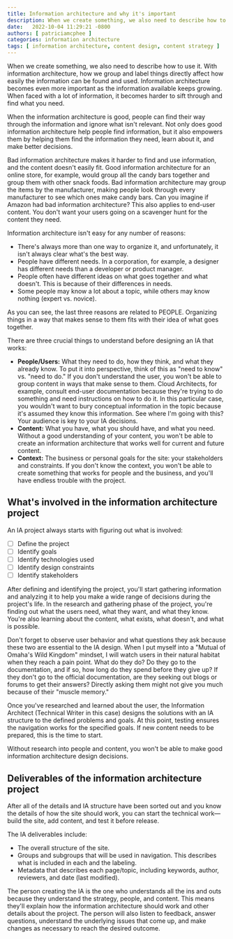 ```yaml
---
title: Information architecture and why it's important
description: When we create something, we also need to describe how to use it. With information architecture, how we group and label things directly affect how easily the information can be found and used. Information architecture becomes even more important as the information available keeps growing. When faced with a lot of information, it becomes harder to sift through and find what you need.
date:   2022-10-04 11:29:21 -0800
authors: [ patriciamcphee ]
categories: information architecture
tags: [ information architecture, content design, content strategy ] 
---
```


When we create something, we also need to describe how to use it. With information architecture, how we group and label things directly affect how easily the information can be found and used. Information architecture becomes even more important as the information available keeps growing. When faced with a lot of information, it becomes harder to sift through and find what you need.

<!--truncate-->

When the information architecture is good, people can find their way through the information and ignore what isn't relevant. Not only does good information architecture help people find information, but it also empowers them by helping them find the information they need, learn about it, and make better decisions. 

Bad information architecture makes it harder to find and use information, and the content doesn't easily fit. Good information architecture for an online store, for example, would group all the candy bars together and group them with other snack foods. Bad information architecture may group the items by the manufacturer, making people look through every manufacturer to see which ones make candy bars. Can you imagine if Amazon had bad information architecture? This also applies to end-user content.  You don't want your users going on a scavenger hunt for the content they need.  

Information architecture isn't easy for any number of reasons:

- There's always more than one way to organize it, and unfortunately, it isn't always clear what's the best way.
- People have different needs. In a corporation, for example, a designer has different needs than a developer or product manager. 
- People often have different ideas on what goes together and what doesn't. This is because of their differences in needs.
- Some people may know a lot about a topic, while others may know nothing (expert vs. novice).

As you can see, the last three reasons are related to PEOPLE. Organizing things in a way that makes sense to them fits with their idea of what goes together. 

There are three crucial things to understand before designing an IA that works:


- **People/Users:** What they need to do, how they think, and what they already know. To put it into perspective, think of this as "need to know" vs. "need to do." If you don't understand the user, you won't be able to group content in ways that make sense to them. Cloud Architects, for example, consult end-user documentation because they're trying to do something and need instructions on how to do it. In this particular case, you wouldn't want to bury conceptual information in the topic because it's assumed they know this information. See where I'm going with this? Your audience is key to your IA decisions.  
- **Content:** What you have, what you should have, and what you need. Without a good understanding of your content, you won't be able to create an information architecture that works well for current and future content.
- **Context:** The business or personal goals for the site: your stakeholders and constraints. If you don't know the context, you won't be able to create something that works for people and the business, and you'll have endless trouble with the project.


## What's involved in the information architecture project

An IA project always starts with figuring out what is involved:

- [ ] Define the project
- [ ] Identify goals
- [ ] Identify technologies used
- [ ] Identify design constraints
- [ ] Identify stakeholders

After defining and identifying the project, you'll start gathering information and analyzing it to help you make a wide range of decisions during the project's life. In the research and gathering phase of the project, you're finding out what the users need, what they want, and what they know. You're also learning about the content, what exists, what doesn't, and what is possible. 

Don't forget to observe user behavior and what questions they ask because these two are essential to the IA design. When I put myself into a "Mutual of Omaha's Wild Kingdom" mindset, I will watch users in their natural habitat when they reach a pain point. What do they do? Do they go to the documentation, and if so, how long do they spend before they give up? If they don't go to the official documentation, are they seeking out blogs or forums to get their answers? Directly asking them might not give you much because of their "muscle memory."

Once you've researched and learned about the user, the Information Architect (Technical Writer in this case) designs the solutions with an IA structure to the defined problems and goals. At this point, testing ensures the navigation works for the specified goals. If new content needs to be prepared, this is the time to start. 

Without research into people and content, you won't be able to make good information architecture design decisions. 

## Deliverables of the information architecture project

After all of the details and IA structure have been sorted out and you know the details of how the site should work, you can start the technical work—build the site, add content, and test it before release. 

The IA deliverables include:

- The overall structure of the site.
- Groups and subgroups that will be used in navigation. This describes what is included in each and the labeling.
- Metadata that describes each page/topic, including keywords, author, reviewers, and date (last modified).

The person creating the IA is the one who understands all the ins and outs because they understand the strategy, people, and content. This means they'll explain how the information architecture should work and other details about the project. The person will also listen to feedback, answer questions, understand the underlying issues that come up, and make changes as necessary to reach the desired outcome.


